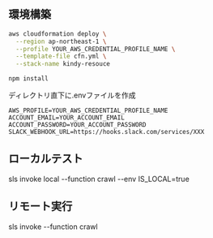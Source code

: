 ## 環境構築

```sh
aws cloudformation deploy \
  --region ap-northeast-1 \
  --profile YOUR_AWS_CREDENTIAL_PROFILE_NAME \
  --template-file cfn.yml \
  --stack-name kindy-resouce
```

```sh
npm install
```

ディレクトリ直下に.envファイルを作成
```
AWS_PROFILE=YOUR_AWS_CREDENTIAL_PROFILE_NAME
ACCOUNT_EMAIL=YOUR_ACCOUNT_EMAIL
ACCOUNT_PASSWORD=YOUR_ACCOUNT_PASSWORD
SLACK_WEBHOOK_URL=https://hooks.slack.com/services/XXX
```

## ローカルテスト
sls invoke local --function crawl --env IS_LOCAL=true

## リモート実行
sls invoke --function crawl

